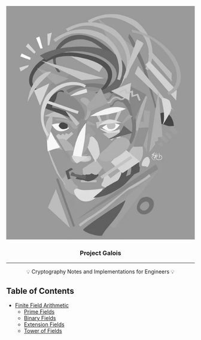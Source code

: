 <p align="center">
 <img src="https://github.com/infinitywarp/project-galois/blob/main/images/galois-art.png" alt="Project Galois"></a>
</p>

<h3 align="center">Project Galois</h3>

<div align="center">
</div>

---

<p align = "center">💡 Cryptography Notes and Implementations for Engineers 💡</p>

## Table of Contents

- [Finite Field Arithmetic](https://github.com/infinitywarp/project-galois/tree/main/1_finite_field_arithmetic)
  - [Prime Fields](https://github.com/infinitywarp/project-galois/blob/main/1_finite_field_arithmetic/1.1_prime_fields)
  - [Binary Fields](https://github.com/infinitywarp/project-galois/tree/main/1_finite_field_arithmetic/1.2_binary_fields)
  - [Extension Fields](https://github.com/infinitywarp/project-galois/tree/main/1_finite_field_arithmetic/1.3_extension_fields)
  - [Tower of Fields](https://github.com/infinitywarp/project-galois/tree/main/1_finite_field_arithmetic/1.4_tower_of_fields)
